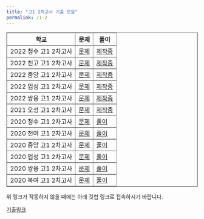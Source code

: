 ```yaml
---
title: "고1 2차고사 기출 모음"
permalink: /1-2
---
```

<table border="1">
<th>학교</th> <th>문제</th> <th>풀이</th> 
  <tr>
	<td>2022 청수 고1 2차고사</td>
    <td><a href="/pdf/test1st/2022/2022 청수 고1 2차고사.pdf">문제</a></td>
    <td><a href="/pdf/test1st/2022풀이/%5B풀이%5D 2022 청수 고1 2차고사.pdf">제작중</a></td>
  </tr>
    <tr>
	<td>2022 천고 고1 2차고사</td>
    <td><a href="/pdf/test1st/2022/2022 천고 고1 2차고사.pdf">문제</a></td>
    <td><a href="/pdf/test1st/2022풀이/%5B풀이%5D 2022 천고 고1 2차고사.pdf">제작중</a></td>
  </tr>
    <tr>
	<td>2022 중앙 고1 2차고사</td>
    <td><a href="/pdf/test1st/2022/2022 중앙 고1 2차고사.pdf">문제</a></td>
    <td><a href="/pdf/test1st/2022풀이/%5B풀이%5D 2022 중앙 고1 2차고사.pdf">제작중</a></td>
  </tr>
    <tr>
	<td>2022 업성 고1 2차고사</td>
    <td><a href="/pdf/test1st/2022/2022 업성 고1 2차고사.pdf">문제</a></td>
    <td><a href="/pdf/test1st/2022풀이/%5B풀이%5D 2022 업성 고1 2차고사.pdf">제작중</a></td>
  </tr>
    <tr>
	<td>2022 쌍용 고1 2차고사</td>
    <td><a href="/pdf/test1st/2022/2022 쌍용 고1 2차고사.pdf">문제</a></td>
    <td><a href="/pdf/test1st/2022풀이/%5B풀이%5D 2022 쌍용 고1 2차고사.pdf">제작중</a></td>
  </tr>
  <tr>
	<td>2021 오성 고1 2차고사</td>
    <td><a href="/pdf/test1st/2021/2021 오성 고1 2차고사.pdf">문제</a></td>
    <td><a href="/pdf/test1st/2021풀이/%5B풀이%5D 2021 오성 고1 2차고사.pdf">제작중</a></td>
  </tr>
    <tr>
	<td>2020 청수 고1 2차고사</td>
    <td><a href="/pdf/test1st/2020/2020 청수 고1 2차고사.pdf">문제</a></td>
    <td><a href="/pdf/test1st/2020풀이/%5B풀이%5D 2020 청수 고1 2차고사.pdf">풀이</a></td>
  </tr>
    <tr>
	<td>2020 천여 고1 2차고사</td>
    <td><a href="/pdf/test1st/2020/2020 천여 고1 2차고사.pdf">문제</a></td>
    <td><a href="/pdf/test1st/2020풀이/%5B풀이%5D 2020 천여 고1 2차고사.pdf">풀이</a></td>
  </tr>
    <tr>
	<td>2020 중앙 고1 2차고사</td>
    <td><a href="/pdf/test1st/2020/2020 중앙 고1 2차고사.pdf">문제</a></td>
    <td><a href="/pdf/test1st/2020풀이/%5B풀이%5D 2020 중앙 고1 2차고사.pdf">풀이</a></td>
  </tr>
    <tr>
	<td>2020 업성 고1 2차고사</td>
    <td><a href="/pdf/test1st/2020/2020 업성 고1 2차고사 기출.pdf">문제</a></td>
    <td><a href="/pdf/test1st/2020풀이/%5B풀이%5D 2020 업성 고1 2차고사 기출.pdf">풀이</a></td>
  </tr>
    <tr>
	<td>2020 쌍용 고1 2차고사</td>
    <td><a href="/pdf/test1st/2020/2020 쌍용 고1 2차고사.pdf">문제</a></td>
    <td><a href="/pdf/test1st/2020풀이/%5B풀이%5D 2020 쌍용 고1 2차고사.pdf">풀이</a></td>
  </tr>
    <tr>
	<td>2020 북여 고1 2차고사</td>
    <td><a href="/pdf/test1st/2020/2020 북여 고1 2차고사.pdf">문제</a></td>
    <td><a href="/pdf/test1st/2020풀이/%5B풀이%5D 2020 북여 고1 2차고사.pdf">풀이</a></td>
  </tr>
 </table>

위 링크가 작동하지 않을 때에는 아래 깃헙 링크로 접속하시기 바랍니다.

[기출링크](https://github.com/gwandae/test/tree/main/pdf/test1st)